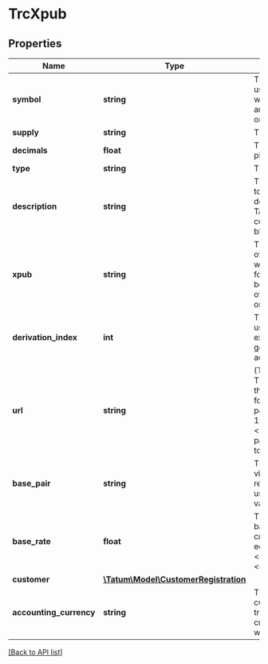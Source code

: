 # TrcXpub

## Properties

Name | Type | Description | Notes
------------ | ------------- | ------------- | -------------
**symbol** | **string** | The name of the token; used as an identifier within the Tatum platform and as a currency symbol on the blockchain |
**supply** | **string** | The supply of the token |
**decimals** | **float** | The number of decimal places that the token has |
**type** | **string** | The type of the token |
**description** | **string** | The description of the token; used as a description within the Tatum platform and as a currency name on the blockchain |
**xpub** | **string** | The extended public key of the TRON wallet from which a deposit address for the virtual account will be generated; the supply of the token will be stored on this address |
**derivation_index** | **int** | The derivation index to use together with the extended public key to generate the deposit address |
**url** | **string** | (TRC-10 tokens only) The URL of the project that the token is created for&lt;br/&gt;Use this parameter only with TRC-10 tokens. Do &lt;b&gt;not&lt;/b&gt; use this parameter with TRC-20 tokens. |
**base_pair** | **string** | The base pair for the virtual currency that represents the token; used to calculate the value of a transaction |
**base_rate** | **float** | The exchange rate for the base pair; one unit of the created virtual currency equals 1 unit of &lt;code&gt;basePair&lt;/code&gt;*&lt;code&gt;baseRate&lt;/code&gt; | [optional] [default to 1]
**customer** | [**\Tatum\Model\CustomerRegistration**](CustomerRegistration.md) |  | [optional]
**accounting_currency** | **string** | The ISO 4217 code of the currency in which all transactions for the created virtual account will be billed | [optional] [default to 'EUR']

[[Back to API list]](../../README.md#api-endpoints)
